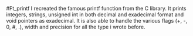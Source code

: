 #Ft_printf
I recreated the famous printf function from the C library. 
It prints integers, strings, unsigned int in both decimal and exadecimal format and void pointers as exadecimal. It is also able to handle the various flags (+, -, 0, #, .),
width and precision for all the type i wrote before. 
